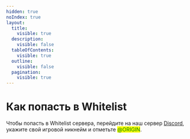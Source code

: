 ```yaml
---
hidden: true
noIndex: true
layout:
  title:
    visible: true
  description:
    visible: false
  tableOfContents:
    visible: true
  outline:
    visible: false
  pagination:
    visible: true
---
```


# Как попасть в Whitelist

Чтобы попасть в Whitelist сервера, перейдите на наш сервер [Discord](https://discord.gg/ZBUYYz8Ecg), укажите свой игровой никнейм и отметьте <mark style="color:green;">@ORIGIN</mark>.
